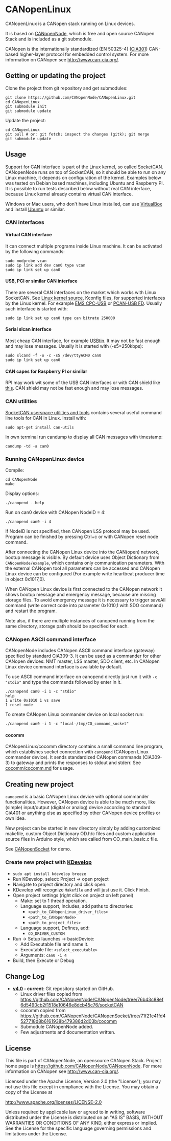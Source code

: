 CANopenLinux
============

CANopenLinux is a CANopen stack running on Linux devices.

It is based on [CANopenNode](https://github.com/CANopenNode/CANopenNode), which is free and open source CANopen Stack and is included as a git submodule.

CANopen is the internationally standardized (EN 50325-4) ([CiA301](http://can-cia.org/standardization/technical-documents)) CAN-based higher-layer protocol for embedded control system. For more information on CANopen see http://www.can-cia.org/.


Getting or updating the project
-------------------------------
Clone the project from git repository and get submodules:

    git clone https://github.com/CANopenNode/CANopenLinux.git
    cd CANopenLinux
    git submodule init
    git submodule update

Update the project:

    cd CANopenLinux
    git pull # or: git fetch; inspect the changes (gitk); git merge
    git submodule update


Usage
-----
Support for CAN interface is part of the Linux kernel, so called [SocketCAN](https://en.wikipedia.org/wiki/SocketCAN). CANopenNode runs on top of SocketCAN, so it should be able to run on any Linux machine, it depends on configuration of the kernel. Examples below was tested on Debian based machines, including Ubuntu and Raspberry PI. It is possible to run tests described below without real CAN interface, because Linux kernel already contains virtual CAN interface.

Windows or Mac users, who don't have Linux installed, can use [VirtualBox](https://www.virtualbox.org/) and install [Ubuntu](https://ubuntu.com/download/desktop) or similar.


### CAN interfaces
#### Virtual CAN interface
It can connect multiple programs inside Linux machine. It can be activated by the following commands:

    sudo modprobe vcan
    sudo ip link add dev can0 type vcan
    sudo ip link set up can0

#### USB, PCI or similar CAN interface
There are several CAN interfaces on the market which works with Linux SocketCAN. See [Linux kernel source](https://git.kernel.org/cgit/linux/kernel/git/torvalds/linux.git/tree/drivers/net/can), Kconfig files, for supported interfaces by the Linux kernel. For example [EMS CPC-USB](https://www.ems-wuensche.com/?post_type=product&p=746) or [PCAN-USB FD](http://www.peak-system.com/PCAN-USB-FD.365.0.html?&L=1). Usually such interface is started with:

    sudo ip link set up can0 type can bitrate 250000

#### Serial slcan interface
Most cheap CAN interface, for example [USBtin](http://www.fischl.de/usbtin/). It may not be fast enough and may lose messages. Usually it is started with (-s5=250kbps):

    sudo slcand -f -o -c -s5 /dev/ttyACM0 can0
    sudo ip link set up can0

#### CAN capes for Raspberry PI or similar
RPI may work wit some of the USB CAN interfaces or with CAN shield like [this](https://www.sg-electronic-systems.com/ecommerce/12-can-bus-shield). CAN shield may not be fast enough and may lose messages.


### CAN utilities
[SocketCAN userspace utilities and tools](https://github.com/linux-can/can-utils) contains several useful command line tools for CAN in Linux. Install with:

    sudo apt-get install can-utils

In own terminal run candump to display all CAN messages with timestamp:

    candump -td -a can0


### Running CANopenLinux device
Compile:

    cd CANopenNode
    make

Display options:

    ./canopend --help

Run on can0 device with CANopen NodeID = 4:

    ./canopend can0 -i 4

If NodeID is not specified, then CANopen LSS protocol may be used. Program can be finished by pressing Ctrl+c or with CANopen reset node command.

After connecting the CANopen Linux device into the CAN(open) network, bootup message is visible. By default device uses Object Dictionary from `CANopenNode/example`, which contains only communication parameters. With the external CANopen tool all parameters can be accessed and CANopen Linux device can be configured (For example write heartbeat producer time in object 0x1017,0).

When CANopen Linux device is first connected to the CANopen network it shows bootup message and emergency message, because are missing storage files. To avoid emergency message it is necessary to trigger saveAll command (write correct code into parameter 0x1010,1 with SDO command) and restart the program.

Note also, if there are multiple instances of canopend running from the same directory, storage path should be specified for each.


### CANopen ASCII command interface
CANopenNode includes CANopen ASCII command interface (gateway) specified by standard CiA309-3. It can be used as a commander for other CANopen devices: NMT master, LSS master, SDO client, etc. In CANopen Linux device command interface is available by default.

To use ASCII command interface on canopend directly just run it with `-c "stdio"` and type the commands followed by enter in it.

    ./canopend can0 -i 1 -c "stdio"
    help
    1 write 0x1010 1 vs save
    1 reset node

To create CANopen Linux commander device on local socket run:

    ./canopend can0 -i 1 -c "local-/tmp/CO_command_socket"

#### cocomm
CANopenLinux/cocomm directory contains a small command line program, which establishes socket connection with `canopend` (CANopen Linux commander device). It sends standardized CANopen commands (CiA309-3) to gateway and prints the responses to stdout and stderr. See [cocomm/cocomm.md](cocomm/cocomm.md) for usage.


Creating new project
--------------------
`canopend` is a basic CANopen Linux device with optional commander functionalities. However, CANopen device is able to be much more, like (simple) input/output (digital or analog) device according to standard CiA401 or anything else as specified by other CANopen device profiles or own idea.

New project can be started in new directory simply by adding customized makefile, custom Object Dictionary OD.h/c files and custom application source files in Arduino style, which are called from CO_main_basic.c file.

See [CANopenSocket](https://github.com/CANopenNode/CANopenSocket) for demo.


### Create new project with [KDevelop](https://www.kdevelop.org/)
- `sudo apt install kdevelop breeze`
- Run KDevelop, select: Project -> open project
- Navigate to project directory and click open.
- KDevelop will recognize `Makefile` and will just use it. Click Finish.
- Open project settings (right click on project on left panel)
  - Make: set to 1 thread operation.
  - Language support, Includes, add paths to directories:
    - `<path_to_CANopenLinux_driver_files>`
    - `<path_to_CANopenNode>`
    - `<path_to_project_files>`
  - Language support, Defines, add:
    - `CO_DRIVER_CUSTOM`
- Run -> Setup launches -> basicDevice:
  - Add Executable file and name it.
  - Executable file: `<select_executable>`
  - Arguments: `can0 -i 4`
- Build, then Execute or Debug


Change Log
----------
- **[v4.0](https://github.com/CANopenNode/CANopenLinux/tree/HEAD) - current**: Git repository started on GitHub.
  - Linux driver files copied from https://github.com/CANopenNode/CANopenNode/tree/76b43c88ef6d5490cb2f1518e10646e8dcb45c76/socketCAN
  - cocomm copied from https://github.com/CANopenNode/CANopenSocket/tree/71f21e41fd4527718d8b6161938b479386d2d03b/cocomm
  - Submodule CANopenNode added.
  - Few adjustments and documentation written.


License
-------
This file is part of CANopenNode, an opensource CANopen Stack.
Project home page is <https://github.com/CANopenNode/CANopenNode>.
For more information on CANopen see <http://www.can-cia.org/>.

Licensed under the Apache License, Version 2.0 (the "License");
you may not use this file except in compliance with the License.
You may obtain a copy of the License at

http://www.apache.org/licenses/LICENSE-2.0

Unless required by applicable law or agreed to in writing, software
distributed under the License is distributed on an "AS IS" BASIS,
WITHOUT WARRANTIES OR CONDITIONS OF ANY KIND, either express or implied.
See the License for the specific language governing permissions and
limitations under the License.
